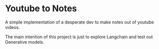# Youtube to Notes

A simple implementation of a desperate dev to make notes out of youtube videos.

The main intention of this project is just to explore Langchain and test out Generative models.
